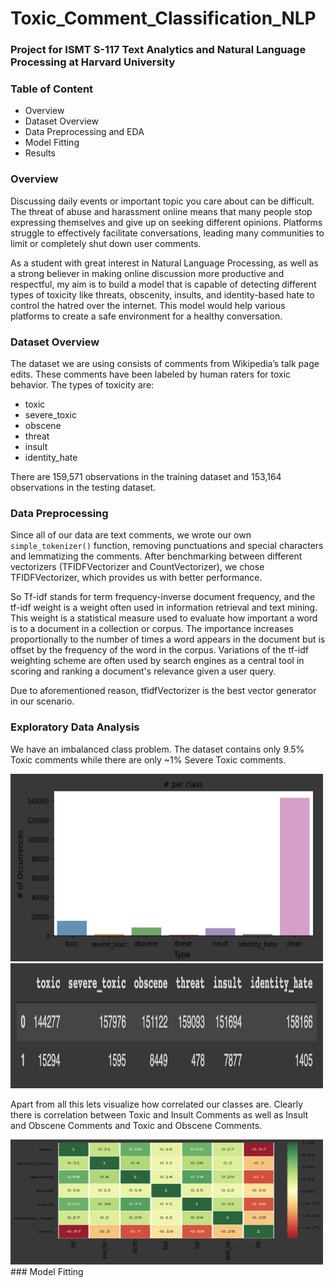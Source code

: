 # Toxic_Comment_Classification_NLP

### Project for ISMT S-117 Text Analytics and Natural Language Processing at Harvard University

### Table of Content
- Overview
- Dataset Overview
- Data Preprocessing and EDA
- Model Fitting 
- Results

### Overview
Discussing daily events or important topic you care about can be difficult. The threat of abuse and harassment online means that many people stop expressing themselves and give up on seeking different opinions. Platforms struggle to effectively facilitate conversations, leading many communities to limit or completely shut down user comments.

As a student with great interest in Natural Language Processing, as well as a strong believer in making online discussion more productive and respectful, my aim is to build a model that is capable of detecting different types of toxicity like threats, obscenity, insults, and identity-based hate to control the hatred over the internet. This model would help various platforms to create a safe environment for a healthy conversation.

### Dataset Overview

The dataset we are using consists of comments from Wikipedia’s talk page edits. These comments have been labeled by human raters for toxic behavior. The types of toxicity are:
- toxic
- severe_toxic
- obscene
- threat
- insult
- identity_hate

There are 159,571 observations in the training dataset and 153,164 observations in the testing dataset. 

### Data Preprocessing

Since all of our data are text comments, we wrote our own `simple_tokenizer()` function, removing punctuations and special characters and lemmatizing the comments. After benchmarking between different vectorizers (TFIDFVectorizer and CountVectorizer), we chose TFIDFVectorizer, which provides us with better performance.

So Tf-idf stands for term frequency-inverse document frequency, and the tf-idf weight is a weight often used in information retrieval and text mining. This weight is a statistical measure used to evaluate how important a word is to a document in a collection or corpus. The importance increases proportionally to the number of times a word appears in the document but is offset by the frequency of the word in the corpus. Variations of the tf-idf weighting scheme are often used by search engines as a central tool in scoring and ranking a document's relevance given a user query. 

Due to aforementioned reason, tfidfVectorizer is the best vector generator in our scenario.

### Exploratory Data Analysis

We have an imbalanced class problem. The dataset contains only 9.5% Toxic comments while there are only ~1% Severe Toxic comments.

<img src="https://github.com/srngpnd/Toxic_NLP/blob/master/Images/Distribution_1.png?raw=true" width="500" height = "300">

<img src="https://github.com/srngpnd/Toxic_NLP/blob/master/Images/Distribution_2.png?raw=true" width="500" height = "200">

Apart from all this lets visualize how correlated our classes are. Clearly there is correlation between Toxic and Insult Comments as well as Insult and Obscene Comments and Toxic and Obscene Comments.

<img src="https://github.com/srngpnd/Toxic_NLP/blob/master/Images/Correlation.png?raw=true" width="500" height = "200">
### Model Fitting

